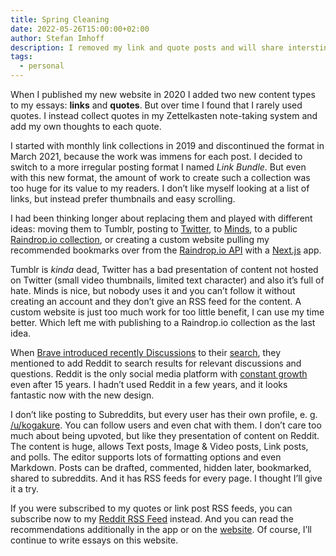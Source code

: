 ```yaml
---
title: Spring Cleaning
date: 2022-05-26T15:00:00+02:00
author: Stefan Imhoff
description: I removed my link and quote posts and will share intersting things on Reddit from now on.
tags:
  - personal
---
```


When I published my new website in 2020 I added two new content types to my essays: **links** and **quotes**. But over time I found that I rarely used quotes. I instead collect quotes in my Zettelkasten note-taking system and add my own thoughts to each quote.

I started with monthly link collections in 2019 and discontinued the format in March 2021, because the work was immens for each post. I decided to switch to a more irregular posting format I named _Link Bundle_. But even with this new format, the amount of work to create such a collection was too huge for its value to my readers. I don’t like myself looking at a list of links, but instead prefer thumbnails and easy scrolling.

I had been thinking longer about replacing them and played with different ideas: moving them to Tumblr, posting to [Twitter](https://twitter.com/kogakure), to [Minds](https://www.minds.com/kogakure/), to a public [Raindrop.io collection](https://raindrop.io/kogakure), or creating a custom website pulling my recommended bookmarks over from the [Raindrop.io API](https://developer.raindrop.io/) with a [Next.js](https://nextjs.org/) app.

Tumblr is _kinda_ dead, Twitter has a bad presentation of content not hosted on Twitter (small video thumbnails, limited text character) and also it’s full of hate. Minds is nice, but nobody uses it and you can’t follow it without creating an account and they don’t give an RSS feed for the content. A custom website is just too much work for too little benefit, I can use my time better. Which left me with publishing to a Raindrop.io collection as the last idea.

When [Brave introduced recently Discussions](https://brave.com/discussions-in-brave-search/) to their [search](https://search.brave.com/), they mentioned to add Reddit to search results for relevant discussions and questions. Reddit is the only social media platform with [constant growth](https://dkb.io/post/google-search-is-dying) even after 15 years. I hadn’t used Reddit in a few years, and it looks fantastic now with the new design.

I don’t like posting to Subreddits, but every user has their own profile, e. g. [/u/kogakure](https://www.reddit.com/user/kogakure). You can follow users and even chat with them. I don’t care too much about being upvoted, but like they presentation of content on Reddit. The content is huge, allows Text posts, Image & Video posts, Link posts, and polls. The editor supports lots of formatting options and even Markdown. Posts can be drafted, commented, hidden later, bookmarked, shared to subreddits. And it has RSS feeds for every page. I thought I’ll give it a try.

If you were subscribed to my quotes or link post RSS feeds, you can subscribe now to my [Reddit RSS Feed](https://www.reddit.com/user/kogakure/.rss) instead. And you can read the recommendations additionally in the app or on the [website](https://www.reddit.com/user/kogakure/). Of course, I’ll continue to write essays on this website.
